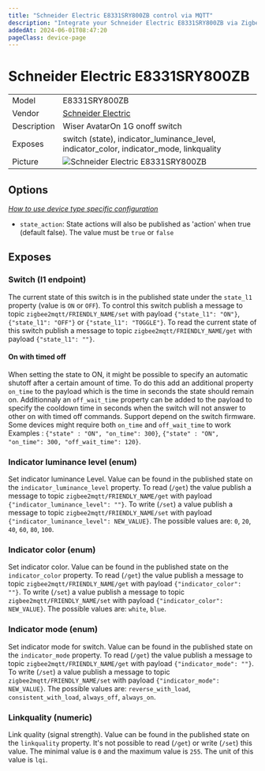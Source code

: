 ```yaml
---
title: "Schneider Electric E8331SRY800ZB control via MQTT"
description: "Integrate your Schneider Electric E8331SRY800ZB via Zigbee2MQTT with whatever smart home infrastructure you are using without the vendor's bridge or gateway."
addedAt: 2024-06-01T08:47:20
pageClass: device-page
---
```


<!-- !!!! -->
<!-- ATTENTION: This file is auto-generated through docgen! -->
<!-- You can only edit the "Notes"-Section between the two comment lines "Notes BEGIN" and "Notes END". -->
<!-- Do not use h1 or h2 heading within "## Notes"-Section. -->
<!-- !!!! -->

# Schneider Electric E8331SRY800ZB

|     |     |
|-----|-----|
| Model | E8331SRY800ZB  |
| Vendor  | [Schneider Electric](/supported-devices/#v=Schneider%20Electric)  |
| Description | Wiser AvatarOn 1G onoff switch |
| Exposes | switch (state), indicator_luminance_level, indicator_color, indicator_mode, linkquality |
| Picture | ![Schneider Electric E8331SRY800ZB](https://www.zigbee2mqtt.io/images/devices/E8331SRY800ZB.png) |


<!-- Notes BEGIN: You can edit here. Add "## Notes" headline if not already present. -->


<!-- Notes END: Do not edit below this line -->



## Options
*[How to use device type specific configuration](../guide/configuration/devices-groups.md#specific-device-options)*

* `state_action`: State actions will also be published as 'action' when true (default false). The value must be `true` or `false`


## Exposes

### Switch (l1 endpoint)
The current state of this switch is in the published state under the `state_l1` property (value is `ON` or `OFF`).
To control this switch publish a message to topic `zigbee2mqtt/FRIENDLY_NAME/set` with payload `{"state_l1": "ON"}`, `{"state_l1": "OFF"}` or `{"state_l1": "TOGGLE"}`.
To read the current state of this switch publish a message to topic `zigbee2mqtt/FRIENDLY_NAME/get` with payload `{"state_l1": ""}`.

#### On with timed off
When setting the state to ON, it might be possible to specify an automatic shutoff after a certain amount of time. To do this add an additional property `on_time` to the payload which is the time in seconds the state should remain on.
Additionnaly an `off_wait_time` property can be added to the payload to specify the cooldown time in seconds when the switch will not answer to other on with timed off commands.
Support depend on the switch firmware. Some devices might require both `on_time` and `off_wait_time` to work
Examples : `{"state" : "ON", "on_time": 300}`, `{"state" : "ON", "on_time": 300, "off_wait_time": 120}`.

### Indicator luminance level (enum)
Set indicator luminance Level.
Value can be found in the published state on the `indicator_luminance_level` property.
To read (`/get`) the value publish a message to topic `zigbee2mqtt/FRIENDLY_NAME/get` with payload `{"indicator_luminance_level": ""}`.
To write (`/set`) a value publish a message to topic `zigbee2mqtt/FRIENDLY_NAME/set` with payload `{"indicator_luminance_level": NEW_VALUE}`.
The possible values are: `0`, `20`, `40`, `60`, `80`, `100`.

### Indicator color (enum)
Set indicator color.
Value can be found in the published state on the `indicator_color` property.
To read (`/get`) the value publish a message to topic `zigbee2mqtt/FRIENDLY_NAME/get` with payload `{"indicator_color": ""}`.
To write (`/set`) a value publish a message to topic `zigbee2mqtt/FRIENDLY_NAME/set` with payload `{"indicator_color": NEW_VALUE}`.
The possible values are: `white`, `blue`.

### Indicator mode (enum)
Set indicator mode for switch.
Value can be found in the published state on the `indicator_mode` property.
To read (`/get`) the value publish a message to topic `zigbee2mqtt/FRIENDLY_NAME/get` with payload `{"indicator_mode": ""}`.
To write (`/set`) a value publish a message to topic `zigbee2mqtt/FRIENDLY_NAME/set` with payload `{"indicator_mode": NEW_VALUE}`.
The possible values are: `reverse_with_load`, `consistent_with_load`, `always_off`, `always_on`.

### Linkquality (numeric)
Link quality (signal strength).
Value can be found in the published state on the `linkquality` property.
It's not possible to read (`/get`) or write (`/set`) this value.
The minimal value is `0` and the maximum value is `255`.
The unit of this value is `lqi`.

